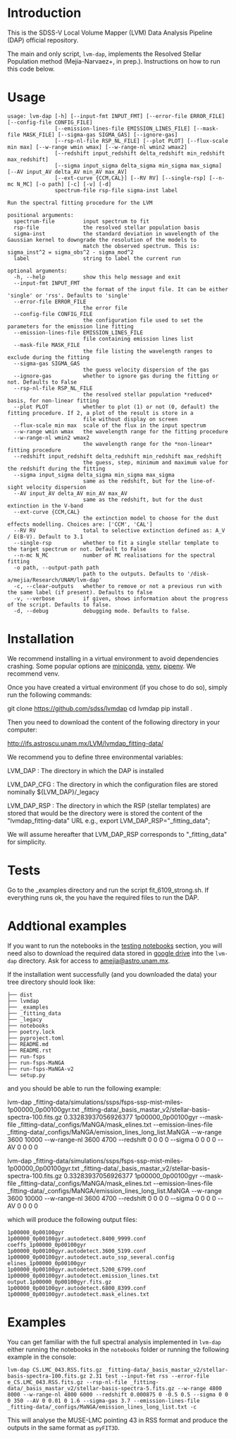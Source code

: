 # Introduction

This is the SDSS-V Local Volume Mapper (LVM) Data Analysis Pipeline (DAP) official repository.

The main and only script, `lvm-dap`, implements the Resolved Stellar Population method (Mejia-Narvaez+, in prep.). Instructions on how to run this code below.

# Usage

```
usage: lvm-dap [-h] [--input-fmt INPUT_FMT] [--error-file ERROR_FILE] [--config-file CONFIG_FILE]
               [--emission-lines-file EMISSION_LINES_FILE] [--mask-file MASK_FILE] [--sigma-gas SIGMA_GAS] [--ignore-gas]
               [--rsp-nl-file RSP_NL_FILE] [--plot PLOT] [--flux-scale min max] [--w-range wmin wmax] [--w-range-nl wmin2 wmax2]
               [--redshift input_redshift delta_redshift min_redshift max_redshift]
               [--sigma input_sigma delta_sigma min_sigma max_sigma] [--AV input_AV delta_AV min_AV max_AV]
               [--ext-curve {CCM,CAL}] [--RV RV] [--single-rsp] [--n-mc N_MC] [-o path] [-c] [-v] [-d]
               spectrum-file rsp-file sigma-inst label

Run the spectral fitting procedure for the LVM

positional arguments:
  spectrum-file         input spectrum to fit
  rsp-file              the resolved stellar population basis
  sigma-inst            the standard deviation in wavelength of the Gaussian kernel to downgrade the resolution of the models to
                        match the observed spectrum. This is: sigma_inst^2 = sigma_obs^2 - sigma_mod^2
  label                 string to label the current run

optional arguments:
  -h, --help            show this help message and exit
  --input-fmt INPUT_FMT
                        the format of the input file. It can be either 'single' or 'rss'. Defaults to 'single'
  --error-file ERROR_FILE
                        the error file
  --config-file CONFIG_FILE
                        the configuration file used to set the parameters for the emission line fitting
  --emission-lines-file EMISSION_LINES_FILE
                        file containing emission lines list
  --mask-file MASK_FILE
                        the file listing the wavelength ranges to exclude during the fitting
  --sigma-gas SIGMA_GAS
                        the guess velocity dispersion of the gas
  --ignore-gas          whether to ignore gas during the fitting or not. Defaults to False
  --rsp-nl-file RSP_NL_FILE
                        the resolved stellar population *reduced* basis, for non-linear fitting
  --plot PLOT           whether to plot (1) or not (0, default) the fitting procedure. If 2, a plot of the result is store in a
                        file without display on screen
  --flux-scale min max  scale of the flux in the input spectrum
  --w-range wmin wmax   the wavelength range for the fitting procedure
  --w-range-nl wmin2 wmax2
                        the wavelength range for the *non-linear* fitting procedure
  --redshift input_redshift delta_redshift min_redshift max_redshift
                        the guess, step, minimum and maximum value for the redshift during the fitting
  --sigma input_sigma delta_sigma min_sigma max_sigma
                        same as the redshift, but for the line-of-sight velocity dispersion
  --AV input_AV delta_AV min_AV max_AV
                        same as the redshift, but for the dust extinction in the V-band
  --ext-curve {CCM,CAL}
                        the extinction model to choose for the dust effects modelling. Choices are: ['CCM', 'CAL']
  --RV RV               total to selective extinction defined as: A_V / E(B-V). Default to 3.1
  --single-rsp          whether to fit a single stellar template to the target spectrum or not. Default to False
  --n-mc N_MC           number of MC realisations for the spectral fitting
  -o path, --output-path path
                        path to the outputs. Defaults to '/disk-a/mejia/Research/UNAM/lvm-dap'
  -c, --clear-outputs   whether to remove or not a previous run with the same label (if present). Defaults to false
  -v, --verbose         if given, shows information about the progress of the script. Defaults to false.
  -d, --debug           debugging mode. Defaults to false.
```

# Installation

We recommend installing in a virtual environment to avoid dependencies crashing. Some popular options are [miniconda](https://docs.conda.io/en/latest/miniconda.html), [venv](https://docs.python.org/3.8/library/venv.html), [pipenv](https://pipenv.pypa.io/en/latest/). We recommend venv.

Once you have created a virtual environment (if you chose to do so), simply run the following commands:

git clone https://github.com/sdss/lvmdap
cd lvmdap
pip install .

Then you need to download the content of the following directory in your computer:

http://ifs.astroscu.unam.mx/LVM/lvmdap_fitting-data/

We recommend you to define three environmental variables:

LVM_DAP     :   The directory in which the DAP is installed

LVM_DAP_CFG : The directory in which the configuration files are stored
               nominally ${LVM_DAP}/_legacy
	       
LVM_DAP_RSP : The directory in which the RSP (stellar templates) are stored
               that would be the directory were is stored the content of the "lvmdap_fitting-data" URL
	       e.g., export LVM_DAP_RSP="_fitting_data";

We will assume hereafter that LVM_DAP_RSP corresponds to "_fitting_data" for simplicity.

# Tests

Go to the _examples directory and run the script fit_6109_strong.sh. If everything runs ok,
the you have the required files to run the DAP.


# Addtional examples

If you want to run the notebooks in the [testing notebooks](https://gitlab.com/chemical-evolution/lvm-dap/-/tree/master/notebooks/dap-testing) section, you will need also to download the required data stored in [google drive](https://drive.google.com/drive/folders/1FwEGhTxnAyM7ld6nsSorG15Dq3LVH1I9?usp=sharing) into the `lvm-dap` directory. Ask for access to amejia@astro.unam.mx.

If the installation went successfully (and you downloaded the data) your tree directory should look like:

    ├── dist
    ├── lvmdap
    ├── _examples
    ├── _fitting_data
    ├── _legacy    
    ├── notebooks
    ├── poetry.lock
    ├── pyproject.toml
    ├── README.md
    ├── README.rst
    ├── run-fsps
    ├── run-fsps-MaNGA
    ├── run-fsps-MaNGA-v2
    └── setup.py

and you should be able to run the following example:

lvm-dap _fitting-data/simulations/ssps/fsps-ssp-mist-miles-1p00000_0p00100gyr.txt _fitting-data/_basis_mastar_v2/stellar-basis-spectra-100.fits.gz 0.33283937056926377 1p00000_0p00100gyr --mask-file _fitting-data/_configs/MaNGA/mask_elines.txt --emission-lines-file _fitting-data/_configs/MaNGA/emission_lines_long_list.MaNGA --w-range 3600 10000 --w-range-nl 3600 4700 --redshift 0 0 0 0 --sigma 0 0 0 0 --AV 0 0 0 0

lvm-dap _fitting-data/simulations/ssps/fsps-ssp-mist-miles-1p00000_0p00100gyr.txt _fitting-data/_basis_mastar_v2/stellar-basis-spectra-100.fits.gz 0.33283937056926377 1p00000_0p00100gyr --mask-file _fitting-data/_configs/MaNGA/mask_elines.txt --emission-lines-file _fitting-data/_configs/MaNGA/emission_lines_long_list.MaNGA --w-range 3600 10000 --w-range-nl 3600 4700 --redshift 0 0 0 0 --sigma 0 0 0 0 --AV 0 0 0 0

which will produce the following output files:

    1p00000_0p00100gyr                            1p00000_0p00100gyr.autodetect.8400_9999.conf           coeffs_1p00000_0p00100gyr
    1p00000_0p00100gyr.autodetect.3600_5199.conf  1p00000_0p00100gyr.autodetect.auto_ssp_several.config  elines_1p00000_0p00100gyr
    1p00000_0p00100gyr.autodetect.5200_6799.conf  1p00000_0p00100gyr.autodetect.emission_lines.txt       output.1p00000_0p00100gyr.fits.gz
    1p00000_0p00100gyr.autodetect.6800_8399.conf  1p00000_0p00100gyr.autodetect.mask_elines.txt

# Examples

You can get familiar with the full spectral analysis implemented in `lvm-dap` either running the notebooks in the `notebooks` folder or running the following example in the console:

    lvm-dap CS.LMC_043.RSS.fits.gz _fitting-data/_basis_mastar_v2/stellar-basis-spectra-100.fits.gz 2.31 test --input-fmt rss --error-file e_CS.LMC_043.RSS.fits.gz --rsp-nl-file _fitting-data/_basis_mastar_v2/stellar-basis-spectra-5.fits.gz --w-range 4800 8000 --w-range-nl 4800 6000 --redshift 0.000875 0 -0.5 0.5 --sigma 0 0 0 350 --AV 0 0.01 0 1.6 --sigma-gas 3.7 --emission-lines-file _fitting-data/_configs/MaNGA/emission_lines_long_list.txt -c

This will analyse the MUSE-LMC pointing 43 in RSS format and produce the outputs in the same format as `pyFIT3D`.

